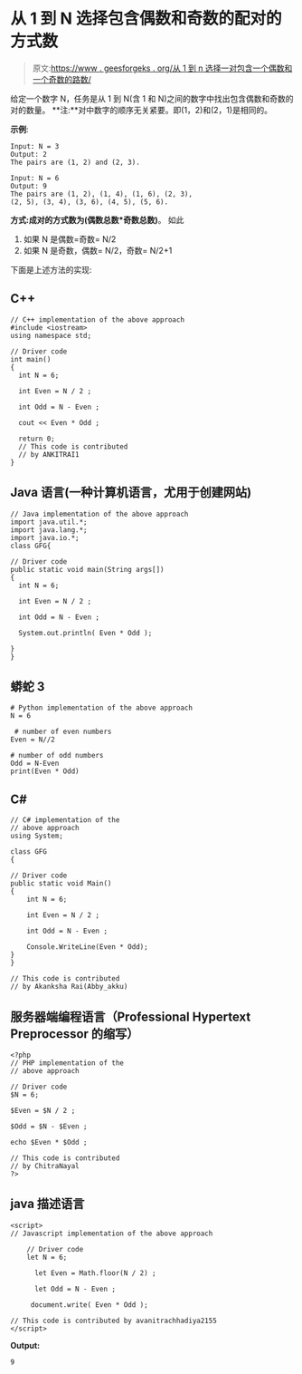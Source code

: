 # 从 1 到 N 选择包含偶数和奇数的配对的方式数

> 原文:[https://www . geesforgeks . org/从 1 到 n 选择一对包含一个偶数和一个奇数的路数/](https://www.geeksforgeeks.org/number-of-ways-to-choose-a-pair-containing-an-even-and-an-odd-number-from-1-to-n/)

给定一个数字 N，任务是从 1 到 N(含 1 和 N)之间的数字中找出包含偶数和奇数的对的数量。
**注:**对中数字的顺序无关紧要。即(1，2)和(2，1)是相同的。

**示例**:

```
Input: N = 3
Output: 2
The pairs are (1, 2) and (2, 3).

Input: N = 6
Output: 9
The pairs are (1, 2), (1, 4), (1, 6), (2, 3),
(2, 5), (3, 4), (3, 6), (4, 5), (5, 6). 
```

**方式:**成对的方式数为**(偶数总数*奇数总数)**。
如此

1.  如果 N 是偶数=奇数= N/2
2.  如果 N 是奇数，偶数= N/2，奇数= N/2+1

下面是上述方法的实现:

## C++

```
// C++ implementation of the above approach
#include <iostream>
using namespace std;

// Driver code
int main()
{
  int N = 6;

  int Even = N / 2 ;

  int Odd = N - Even ;

  cout << Even * Odd ;

  return 0;
  // This code is contributed
  // by ANKITRAI1
}
```

## Java 语言(一种计算机语言，尤用于创建网站)

```
// Java implementation of the above approach
import java.util.*;
import java.lang.*;
import java.io.*;
class GFG{

// Driver code
public static void main(String args[])
{
  int N = 6;

  int Even = N / 2 ;

  int Odd = N - Even ;

  System.out.println( Even * Odd );

}
}
```

## 蟒蛇 3

```
# Python implementation of the above approach
N = 6

 # number of even numbers
Even = N//2

# number of odd numbers
Odd = N-Even
print(Even * Odd)
```

## C#

```
// C# implementation of the
// above approach
using System;

class GFG
{

// Driver code
public static void Main()
{
    int N = 6;

    int Even = N / 2 ;

    int Odd = N - Even ;

    Console.WriteLine(Even * Odd);
}
}

// This code is contributed
// by Akanksha Rai(Abby_akku)
```

## 服务器端编程语言（Professional Hypertext Preprocessor 的缩写）

```
<?php
// PHP implementation of the
// above approach

// Driver code
$N = 6;

$Even = $N / 2 ;

$Odd = $N - $Even ;

echo $Even * $Odd ;

// This code is contributed
// by ChitraNayal
?>
```

## java 描述语言

```
<script>
// Javascript implementation of the above approach   

    // Driver code
    let N = 6;

      let Even = Math.floor(N / 2) ;

      let Odd = N - Even ;

     document.write( Even * Odd );

// This code is contributed by avanitrachhadiya2155
</script>
```

**Output:** 

```
9
```